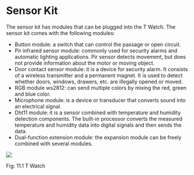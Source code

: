# Sensor Kit 

The sensor kit has modules that can be plugged into the T Watch. The
sensor kit comes with the following modules:

- Button module: a switch that can control the passage or open circuit.
- Pir infrared sensor module: commonly used for security alarms and automatic lighting applications. Pir sensor detects movement, but does not provide information about the motor or moving object.
- Door contact sensor module: it is a device for security alarm. It consists of a wireless transmitter and a permanent magnet. It is used to detect whether doors, windows, drawers, etc. are illegally opened or moved.
- RGB module ws2812: can send multiple colors by mixing the red, green and blue color.
- Microphone module: is a device or transducer that converts sound into an electrical signal.
- Dht11 module: it is a sensor combined with temperature and humidity detection components. The built-in processor converts the measured temperature and humidity data into digital signals and then sends the data.
- Dual-function extension module: the expansion module can be freely combined with several modules.

 <img style="display:block;margin:auto"
src='../../../../imgs/sensorKit.jpg'>    
 <figcaption> Fig: 11.1 T Watch </figcaption>               
